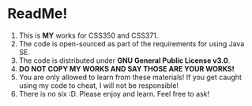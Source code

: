 # ReadMe!

1. This is **MY** works for CSS350 and CSS371.
2. The code is open-sourced as part of the requirements for using Java SE.
3. The code is distributed under **GNU General Public License v3.0**.
4. **DO NOT COPY MY WORKS AND SAY THOSE ARE YOUR WORKS!**
5. You are only allowed to learn from these materials! If you get caught using my code to cheat, I will not be responsible!
6. There is no six :D. Please enjoy and learn. Feel free to ask!